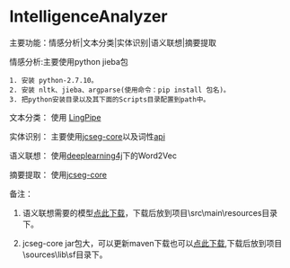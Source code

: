 # IntelligenceAnalyzer
主要功能：情感分析|文本分类|实体识别|语义联想|摘要提取

情感分析:主要使用python jieba包
		
	1. 安装 python-2.7.10。
	2. 安装 nltk、jieba、argparse(使用命令：pip install 包名)。
	3. 把python安装目录以及其下面的Scripts目录配置到path中。
	
文本分类： 使用  [LingPipe](http://alias-i.com/lingpipe/)

实体识别： 主要使用[jcseg-core](http://git.oschina.net/lionsoul/jcseg#only_comment)以及词性[api](http://www.hankcs.com/nlp/part-of-speech-tagging.html)

语义联想： 使用[deeplearning4j](https://deeplearning4j.org/cn/)下的Word2Vec

摘要提取： 使用[jcseg-core](http://git.oschina.net/lionsoul/jcseg#only_comment)

备注：

   1. 语义联想需要的模型[点此下载](http://pan.baidu.com/s/1eScfac6)，下载后放到项目\src\main\resources目录下。
     
   2. jcseg-core jar包大，可以更新maven下载也可以[点此下载](http://pan.baidu.com/s/1i5Fo6dZ),下载后放到项目\sources\lib\sf目录下。

